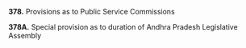 **378.** Provisions as to Public Service Commissions 

**378A.** Special provision as to duration of Andhra Pradesh Legislative Assembly